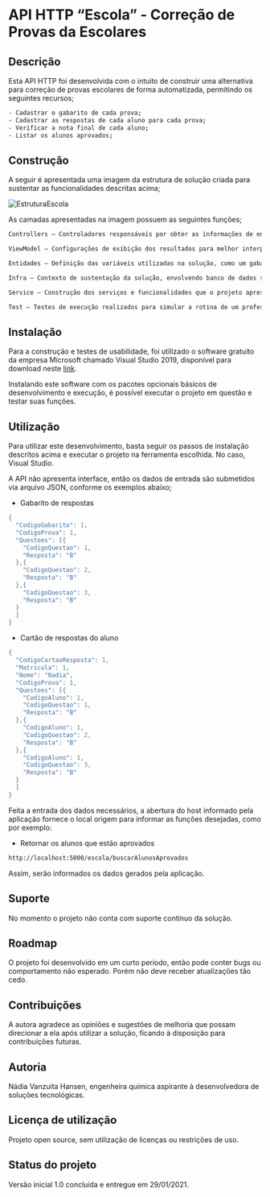 # API HTTP “Escola” - Correção de Provas da Escolares

## Descrição

Esta API HTTP foi desenvolvida com o intuito de construir uma alternativa para correção de provas escolares de forma automatizada, permitindo os seguintes recursos;

``` bash
- Cadastrar o gabarito de cada prova;
- Cadastrar as respostas de cada aluno para cada prova;
- Verificar a nota final de cada aluno;
- Listar os alunos aprovados;
```

## Construção

A seguir é apresentada uma imagem da estrutura de solução criada para sustentar as funcionalidades descritas acima;

![EstruturaEscola](https://i.ibb.co/qm9BSkc/Estrutura-Escola.png)

As camadas apresentadas na imagem possuem as seguintes funções;

``` bash
Controllers – Controladores responsáveis por obter as informações de entrada, invocar os tratamentos necessários e retornar os resultados.

ViewModel – Configurações de exibição dos resultados para melhor interpretação do usuário das informações geradas.

Entidades – Definição das variáveis utilizadas na solução, como um gabarito de questões e as respostas de cada respectivo aluno.

Infra – Contexto de sustentação da solução, envolvendo banco de dados simples utilizado para manter as informações de comparação, assim como as conexões necessárias entre os dados fornecidos e gerados.

Service – Construção dos serviços e funcionalidades que o projeto apresenta, envolvendo os cálculos de peso das notas e médias finais, por exemplo.

Test – Testes de execução realizados para simular a rotina de um professor ao corrigir as provas dos alunos e obter as médias desejadas, tal como a lista de alunos aprovados.
```

## Instalação

Para a construção e testes de usabilidade, foi utilizado o software gratuito da empresa Microsoft chamado Visual Studio 2019, disponível para download neste [link](https://visualstudio.microsoft.com/thank-you-downloading-visual-studio/?sku=Community&rel=16).

Instalando este software com os pacotes opcionais básicos de desenvolvimento e execução, é possível executar o projeto em questão e testar suas funções.

## Utilização

Para utilizar este desenvolvimento, basta seguir os passos de instalação descritos acima e executar o projeto na ferramenta escolhida. No caso, Visual Studio.

A API não apresenta interface, então os dados de entrada são submetidos via arquivo JSON, conforme os exemplos abaixo;

- Gabarito de respostas
```C#
{
  "CodigoGabarito": 1,
  "CodigoProva": 1,
  "Questoes": [{
    "CodigoQuestao": 1,
    "Resposta": "B"
  },{
    "CodigoQuestao": 2,
    "Resposta": "B"
  },{
    "CodigoQuestao": 3,
    "Resposta": "B"
  }
  ]
}
```

- Cartão de respostas do aluno
```C#
{
  "CodigoCartaoResposta": 1,
  "Matricula": 1,
  "Nome": "Nadia",
  "CodigoProva": 1,
  "Questoes": [{
    "CodigoAluno": 1,
    "CodigoQuestao": 1,
    "Resposta": "B"
  },{
    "CodigoAluno": 1,
    "CodigoQuestao": 2,
    "Resposta": "B"
  },{
    "CodigoAluno": 1,
    "CodigoQuestao": 3,
    "Resposta": "B"
  }
  ]
}
```

Feita a entrada dos dados necessários, a abertura do host informado pela aplicação fornece o local origem para informar as funções desejadas, como por exemplo:

- Retornar os alunos que estão aprovados
```bash
http://localhost:5000/escola/buscarAlunosAprovados
```

Assim, serão informados os dados gerados pela aplicação.

## Suporte

No momento o projeto não conta com suporte contínuo da solução.

## Roadmap

O projeto foi desenvolvido em um curto período, então pode conter bugs ou comportamento não esperado. Porém não deve receber atualizações tão cedo.

## Contribuições

A autora agradece as opiniões e sugestões de melhoria que possam direcionar a ela após utilizar a solução, ficando à disposição para contribuições futuras. 

## Autoria

Nádia Vanzuita Hansen, engenheira química aspirante à desenvolvedora de soluções tecnológicas.

## Licença de utilização

Projeto open source, sem utilização de licenças ou restrições de uso.

## Status do projeto

Versão inicial 1.0 concluída e entregue em 29/01/2021.
